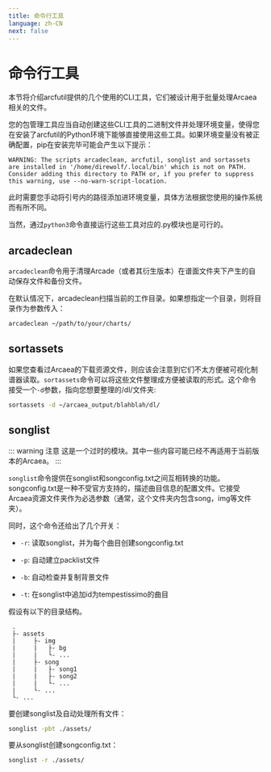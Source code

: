 ```yaml
---
title: 命令行工具
language: zh-CN
next: false
---
```


# 命令行工具

本节将介绍arcfutil提供的几个使用的CLI工具，它们被设计用于批量处理Arcaea相关的文件。

您的包管理工具应当自动创建这些CLI工具的二进制文件并处理环境变量，使得您在安装了arcfutil的Python环境下能够直接使用这些工具。如果环境变量没有被正确配置，pip在安装完毕可能会产生以下提示：

```
WARNING: The scripts arcadeclean, arcfutil, songlist and sortassets are installed in '/home/direwolf/.local/bin' which is not on PATH.
Consider adding this directory to PATH or, if you prefer to suppress this warning, use --no-warn-script-location.
```

此时需要您手动将引号内的路径添加进环境变量，具体方法根据您使用的操作系统而有所不同。

当然，通过`python3`命令直接运行这些工具对应的.py模块也是可行的。

## arcadeclean

`arcadeclean`命令用于清理Arcade（或者其衍生版本）在谱面文件夹下产生的自动保存文件和备份文件。

在默认情况下，arcadeclean扫描当前的工作目录。如果想指定一个目录，则将目录作为参数传入：

```bash
arcadeclean ~/path/to/your/charts/
```

## sortassets

如果您查看过Arcaea的下载资源文件，则应该会注意到它们不太方便被可视化制谱器读取。`sortassets`命令可以将这些文件整理成方便被读取的形式。这个命令接受一个`-d`参数，指向您想要整理的/dl/文件夹:

```bash
sortassets -d ~/arcaea_output/blahblah/dl/
```

## songlist

::: warning 注意
这是一个过时的模块。其中一些内容可能已经不再适用于当前版本的Arcaea。
:::

`songlist`命令提供在songlist和songconfig.txt之间互相转换的功能。songconfig.txt是一种不受官方支持的，描述曲目信息的配置文件。它接受Arcaea资源文件夹作为必选参数（通常，这个文件夹内包含song，img等文件夹）。

同时，这个命令还给出了几个开关：

- `-r`: 读取songlist，并为每个曲目创建songconfig.txt

- `-p`: 自动建立packlist文件

- `-b`: 自动检查并复制背景文件

- `-t`: 在songlist中追加id为tempestissimo的曲目

假设有以下的目录结构。

```
 .
 ├- assets
 |     ├- img
 |     |   ├- bg
 |     |   └- ...
 |     ├- song
 |     |   ├- song1
 |     |   ├- song2
 |     |   └- ...
 |     └- ...
 └- ...
```
要创建songlist及自动处理所有文件：

``` sh
songlist -pbt ./assets/
```

要从songlist创建songconfig.txt：

```sh
songlist -r ./assets/
```